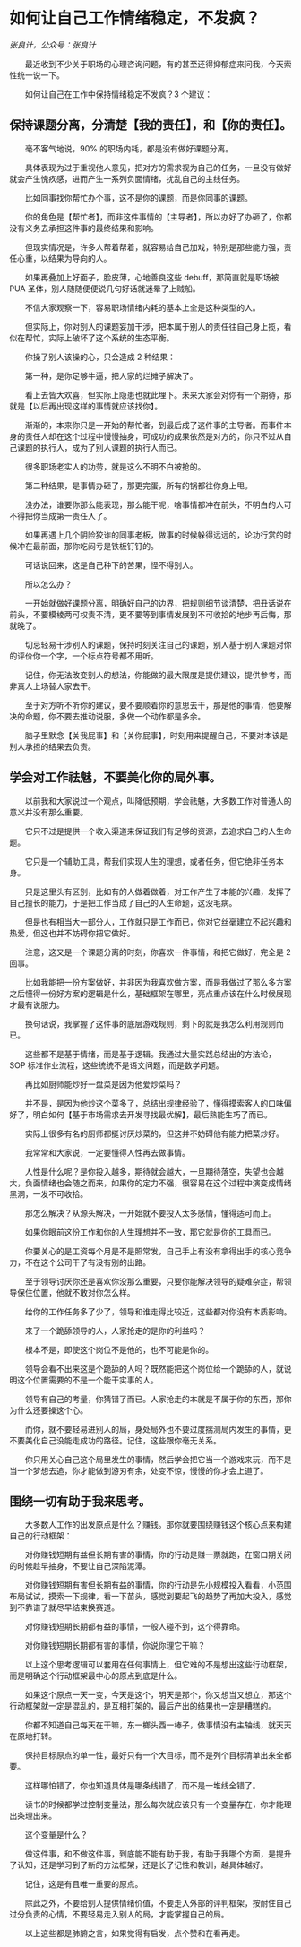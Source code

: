 # 如何让自己工作情绪稳定，不发疯？

*张良计，公众号：张良计*

　　最近收到不少关于职场的心理咨询问题，有的甚至还得抑郁症来问我，今天索性统一说一下。

　　如何让自己在工作中保持情绪稳定不发疯？3 个建议：

## 保持课题分离，分清楚【我的责任】，和【你的责任】。

　　毫不客气地说，90% 的职场内耗，都是没有做好课题分离。

　　具体表现为过于重视他人意见，把对方的需求视为自己的任务，一旦没有做好就会产生愧疚感，进而产生一系列负面情绪，扰乱自己的主线任务。

　　比如同事找你帮忙办个事，这不是你的课题，而是你同事的课题。

　　你的角色是【帮忙者】，而非这件事情的【主导者】，所以办好了办砸了，你都没有义务去承担这件事的最终结果和影响。

　　但现实情况是，许多人帮着帮着，就容易给自己加戏，特别是那些能力强，责任心重，以结果为导向的人。

　　如果再叠加上好面子，脸皮薄，心地善良这些 debuff，那简直就是职场被 PUA 圣体，别人随随便便说几句好话就迷晕了上贼船。

　　不信大家观察一下，容易职场情绪内耗的基本上全是这种类型的人。

　　但实际上，你对别人的课题妄加干涉，把本属于别人的责任往自己身上揽，看似在帮忙，实际上破坏了这个系统的生态平衡。

　　你操了别人该操的心，只会造成 2 种结果：

　　第一种，是你足够牛逼，把人家的烂摊子解决了。

　　看上去皆大欢喜，但实际上隐患也就此埋下。未来大家会对你有一个期待，那就是【以后再出现这样的事情就应该找你】。

　　渐渐的，本来你只是一开始的帮忙者，到最后成了这件事的主导者。而事件本身的责任人却在这个过程中慢慢抽身，可成功的成果依然是对方的，你只不过从自己课题的执行人，成为了别人课题的执行人而已。

　　很多职场老实人的功劳，就是这么不明不白被抢的。

　　第二种结果，是事情办砸了，那更完蛋，所有的锅都往你身上甩。

　　没办法，谁要你那么能表现，那么能干呢，啥事情都冲在前头，不明白的人可不得把你当成第一责任人了。

　　如果再遇上几个阴险狡诈的同事老板，做事的时候躲得远远的，论功行赏的时候冲在最前面，那你吃闷亏是铁板钉钉的。

　　可话说回来，这是自己种下的苦果，怪不得别人。

　　所以怎么办？

　　一开始就做好课题分离，明确好自己的边界，把规则细节谈清楚，把丑话说在前头，不要模棱两可权责不清，更不要等到事情发展到不可收拾的地步再后悔，那就晚了。

　　切忌轻易干涉别人的课题，保持时刻关注自己的课题，别人基于别人课题对你的评价你一个字，一个标点符号都不用听。

　　记住，你无法改变别人的想法，你能做的最大限度是提供建议，提供参考，而非真人上场替人家去干。

　　至于对方听不听你的建议，要不要顺着你的意思去干，那是他的事情，他要解决的命题，你不要去推动说服，多做一个动作都是多余。

　　脑子里默念【关我屁事】和【关你屁事】，时刻用来提醒自己，不要对本该是别人承担的结果去负责。

## 学会对工作祛魅，不要美化你的局外事。

　　以前我和大家说过一个观点，叫降低预期，学会祛魅，大多数工作对普通人的意义并没有那么重要。

　　它只不过是提供一个收入渠道来保证我们有足够的资源，去追求自己的人生命题。

　　它只是一个辅助工具，帮我们实现人生的理想，或者任务，但它绝非任务本身。

　　只是这里头有区别，比如有的人做着做着，对工作产生了本能的兴趣，发挥了自己擅长的能力，于是把工作当成了自己的人生命题，这没毛病。

　　但是也有相当大一部分人，工作就只是工作而已，你对它丝毫建立不起兴趣和热爱，但这也并不妨碍你把它做好。

　　注意，这又是一个课题分离的时刻，你喜欢一件事情，和把它做好，完全是 2 回事。

　　比如我能把一份方案做好，并非因为我喜欢做方案，而是我做过了那么多方案之后懂得一份好方案的逻辑是什么，基础框架在哪里，亮点重点该在什么时候展现才最有说服力。

　　换句话说，我掌握了这件事的底层游戏规则，剩下的就是我怎么利用规则而已。

　　这些都不是基于情绪，而是基于逻辑。我通过大量实践总结出的方法论，SOP 标准作业流程，这些统统不是语文问题，而是数学问题。

　　再比如厨师能炒好一盘菜是因为他爱炒菜吗？

　　并不是，是因为他炒这个菜多了，总结出规律经验了，懂得摸索客人的口味偏好了，明白如何【基于市场需求去开发寻找最优解】，最后熟能生巧了而已。

　　实际上很多有名的厨师都挺讨厌炒菜的，但这并不妨碍他有能力把菜炒好。

　　我常常和大家说，一定要懂得人性再去做事情。

　　人性是什么呢？是你投入越多，期待就会越大，一旦期待落空，失望也会越大，负面情绪也会随之而来，如果你的定力不强，很容易在这个过程中演变成情绪黑洞，一发不可收拾。

　　那怎么解决？从源头解决，一开始就不要投入太多感情，懂得适可而止。

　　如果你眼前这份工作和你的人生理想并不一致，那它就是你的工具而已。

　　你要关心的是工资每个月是不是照常发，自己手上有没有拿得出手的核心竞争力，不在这个公司干了有没有别的出路。

　　至于领导讨厌你还是喜欢你没那么重要，只要你能解决领导的疑难杂症，帮领导保住位置，他就不敢对你怎么样。

　　给你的工作任务多了少了，领导和谁走得比较近，这些都对你没有本质影响。

　　来了一个跪舔领导的人，人家抢走的是你的利益吗？

　　根本不是，即使这个岗位不是他的，也不可能是你的。

　　领导会看不出来这是个跪舔的人吗？既然能把这个岗位给一个跪舔的人，就说明这个位置需要的不是一个能干实事的人。

　　领导有自己的考量，你猜错了而已。人家抢走的本就是不属于你的东西，那你为什么还要操这个心。

　　而你，就不要轻易进别人的局，身处局外也不要过度揣测局内发生的事情，更不要美化自己没能走成功的路径。记住，这些跟你毫无关系。

　　你只用关心自己这个局里发生的事情，然后学会把它当一个游戏来玩，而不是当一个梦想去追，你才能做到游刃有余，处变不惊，慢慢的你才会上道了。

## 围绕一切有助于我来思考。

　　大多数人工作的出发原点是什么？赚钱。那你就要围绕赚钱这个核心点来构建自己的行动框架：

　　对你赚钱短期有益但长期有害的事情，你的行动是赚一票就跑，在窗口期关闭的时候趁早抽身，不要让自己深陷泥潭。

　　对你赚钱短期有害但长期有益的事情，你的行动是先小规模投入看看，小范围布局试试，摸索一下规律，看一下苗头，感觉到要起飞的趋势了再加大投入，感觉到不靠谱了就尽早结束换赛道。

　　对你赚钱短期长期都有益的事情，一般人碰不到，这个得靠命。

　　对你赚钱短期长期都有害的事情，你说你理它干嘛？

　　以上这个思考逻辑可以套用在任何事情上，但它难的不是想出这些行动框架，而是明确这个行动框架最中心的原点到底是什么。

　　如果这个原点一天一变，今天是这个，明天是那个，你又想当又想立，那这个行动框架就一定是混乱的，是互相打架的，最后产出的结果也一定是糟糕的。

　　你都不知道自己每天在干嘛，东一榔头西一棒子，做事情没有主轴线，就天天在原地打转。

　　保持目标原点的单一性，最好只有一个大目标，而不是列个目标清单出来全都要。

　　这样哪怕错了，你也知道具体是哪条线错了，而不是一堆线全错了。

　　读书的时候都学过控制变量法，那么每次就应该只有一个变量存在，你才能理出条理出来。

　　这个变量是什么？

　　做这件事，和不做这件事，到底能不能有助于我，有助于我哪个方面，是提升了认知，还是学习到了新的方法框架，还是长了记性和教训，越具体越好。

　　记住，这是有且唯一重要的原点。

　　除此之外，不要给别人提供情绪价值，不要走入外部的评判框架，按耐住自己过分负责的心情，不要轻易走入别人的局，才能掌握自己的局。

　　以上这些都是肺腑之言，如果觉得有启发，点个赞和在看再走。